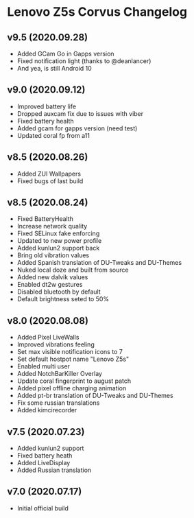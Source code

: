 # Lenovo Z5s Corvus Changelog

## v9.5 (2020.09.28)
- Added GCam Go in Gapps version
- Fixed notification light (thanks to @deanlancer)
- And yea, is still Android 10

## v9.0 (2020.09.12)
- Improved battery life
- Dropped auxcam fix due to issues with viber
- Fixed battery health
- Added gcam for gapps version (need test)
- Updated coral fp from a11

## v8.5 (2020.08.26)
- Added ZUI Wallpapers
- Fixed bugs of last build

## v8.5 (2020.08.24)
- Fixed BatteryHealth
- Increase network quality
- Fixed SELinux fake enforcing
- Updated to new power profile
- Added kunlun2 support back
- Bring old vibration values
- Added Spanish translation of DU-Tweaks and DU-Themes
- Nuked local doze and built from source
- Added new dalvik values
- Enabled dt2w gestures
- Disabled bluetooth by default
- Default brightness seted to 50%

## v8.0 (2020.08.08)
- Added Pixel LiveWalls
- Improved vibrations feeling
- Set max visible notification icons to 7
- Set default hostpot name "Lenovo Z5s"
- Enabled multi user
- Added NotchBarKiller Overlay 
- Update coral fingerprint to august patch
- Added pixel offline charging animation
- Added pt-br translation of DU-Tweaks and DU-Themes
- Fix some russian translations
- Added kimcirecorder

## v7.5 (2020.07.23)
- Added kunlun2 support
- Fixed battery heath 
- Added LiveDisplay
- Added Russian translation

## v7.0 (2020.07.17)
- Initial official build
